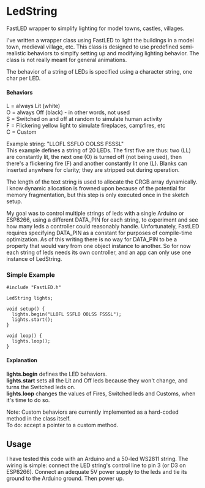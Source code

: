# LedString
FastLED wrapper to simplify lighting for model towns, castles, villages.

I've written a wrapper class using FastLED to light the buildings in a model town, medieval village, etc. 
This class is designed to use predefined semi-realistic behaviors to simplfy setting up and modifying lighting behavior. 
The class is not really meant for general animations.

The behavior of a string of LEDs is specified using a character string, one char per LED.  

#### Behaviors
L = always Lit (white)  
O = always Off (black) - in other words, not used  
S = Switched on and off at random to simulate human activity  
F = Flickering yellow light to simulate fireplaces, campfires, etc  
C = Custom

Example string: "LLOFL SSFLO OOLSS FSSSL"  
This example defines a string of 20 LEDs. The first five are thus: two (LL) are constantly lit, the next one (O) is turned off (not being used), then there's a flickering fire (F) and another constantly lit one (L). 
Blanks can inserted anywhere for clarity; they are stripped out during operation.
  
The length of the text string is used to allocate the CRGB array dynamically. I know dynamic allocation is frowned upon 
because of the potential for memory fragmentation, but this step is only executed once in the sketch setup.

My goal was to control multiple strings of leds with a single Arduino or ESP8266, using a different DATA_PIN for each string,
to experiment and see how many leds a controller could reasonably handle. Unfortunately, FastLED requires specifying DATA_PIN as 
a constant for purposes of compile-time optimization. As of this writing there is no way for DATA_PIN to be a property that would
vary from one object instance to another. So for now each string of leds needs its own controller, and an app can only use one
instance of LedString. 

### Simple Example

```
#include "FastLED.h"

LedString lights;

void setup() {
  lights.begin("LLOFL SSFLO OOLSS FSSSL");
  lights.start();
} 

void loop() {
  lights.loop();
}
```

#### Explanation
**lights.begin** defines the LED behaviors.  
**lights.start** sets all the Lit and Off leds because they won't change, and turns the Switched leds on.  
**lights.loop**  changes the values of Fires, Switched leds and Customs, when it's time to do so.

Note: Custom behaviors are currently implemented as a hard-coded method in the class itself.  
To do: accept a pointer to a custom method.

## Usage
I have tested this code with an Arduino and a 50-led WS2811 string. The wiring is simple: connect the LED string's control line to pin 3 (or D3 on ESP8266). Connect an adequate 5V power supply to the leds and tie its ground to the Arduino ground. Then power up. 

